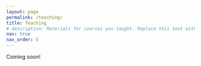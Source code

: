 ```yaml
---
layout: page
permalink: /teaching/
title: Teaching
# description: Materials for courses you taught. Replace this text with your description.
nav: true
nav_order: 5
---
```


Coming soon!